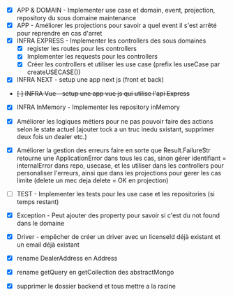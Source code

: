 - [X] APP & DOMAIN - Implementer use case et domain, event, projection, repository du sous domaine maintenance
- [x] APP - Améliorer les projections pour savoir a quel event il s'est arrêté pour reprendre en cas d'arret
- [X] INFRA EXPRESS - Implementer les controllers des sous domaines
  - [X] register les routes pour les controllers
  - [X] Implementer les requests pour les controllers
  - [X] Créer les controllers et utiliser les use case (prefix les useCase par createUSECASE())
- [X] INFRA NEXT - setup une app next js (front et back)
- ~~[ ] INFRA Vue - setup une app vue js qui utilise l'api Express~~
- [X] INFRA InMemory - Implementer les repository inMemory
- [X] Améliorer les logiques métiers pour ne pas pouvoir faire des actions selon le state actuel (ajouter tock a un truc inedu sxistant, supprimer deux fois un dealer etc.)
- [X] Améliorer la gestion des erreurs faire en sorte que Result.FailureStr retourne une ApplicationError dans tous les cas,
      sinon gérer identifiant = internalError dans repo, usecase, et les utiliser dans les controllers pour personaliser l'erreurs,
      ainsi que dans les projections pour gerer les cas limite (delete un mec deja delete = OK en projection)
- [ ] TEST - Implementer les tests pour les use case et les repositories (si temps restant)
- [X] Exception - Peut ajouter des property pour savoir si c'est du not found dans le domaine 
- [X] Driver - empêcher de créer un driver avec un licenseId déjà existant et un email déjà existant

- [x] rename DealerAddress en Address
- [x] rename getQuery en getCollection des abstractMongo
- [X] supprimer le dossier backend et tous mettre a la racine



